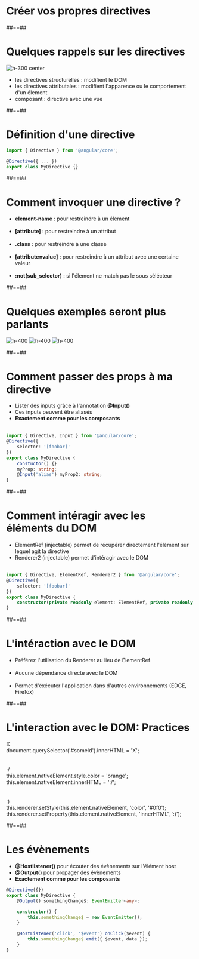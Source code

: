 <!-- .slide: class="transition-bg-grey-1 underline" -->

# Créer vos propres directives

##==##

<!-- .slide: class="sfeir-basic-slide" -->

# Quelques rappels sur les directives

![h-300 center](assets/images/school/directive/directive_schema.png) <br>

-   les directives structurelles : modifient le DOM<br>
-   les directives attributales : modifient l'apparence ou le comportement d'un élement<br>
-   composant : directive avec une vue<br>

##==##

<!-- .slide: class="with-code inconsolata" -->
# Définition d'une directive

```typescript
import { Directive } from '@angular/core';

@Directive({ ... })
export class MyDirective {}
```

<!-- .element: class="big-code" -->

##==##

<!-- .slide -->

# Comment invoquer une directive ?

-   <b>element-name</b> : pour restreindre à un élement<br><br>
-   <b>[attribute]</b> : pour restreindre à un attribut<br><br>
-   <b>.class</b> : pour restreindre à une classe<br><br>
-   <b>[attribute=value]</b> : pour restreindre à un attribut avec une certaine valeur<br><br>
-   <b>:not(sub_selector)</b> : si l'élement ne match pas le sous sélécteur

##==##

<!-- .slide -->

# Quelques exemples seront plus parlants

![h-400](assets/images/school/directive/attribut_directive.png)
![h-400](assets/images/school/directive/element_attibute_directive.png)
![h-400](assets/images/school/directive/css_direcitive.png)

##==##

<!-- .slide: class="with-code inconsolata" -->

# Comment passer des props à ma directive

-   Lister des inputs grâce à l'annotation <b>@Input()</b>
-   Ces inputs peuvent être aliasés
-   <b>Exactement comme pour les composants</b> <br><br>

```typescript
import { Directive, Input } from '@angular/core';
@Directive({
    selector: '[foobar]'
})
export class MyDirective {
    constuctor() {}
    myProp: string;
    @Input('alias') myProp2: string;
}
```

<!-- .element: class="big-code" -->

##==##

<!-- .slide: class="with-code inconsolata" -->

# Comment intéragir avec les éléments du DOM

-   ElementRef (injectable) permet de récupérer directement l'élément sur lequel agit la directive
-   Renderer2 (injectable) permet d'intéragir avec le DOM<br><br>

```typescript
import { Directive, ElementRef, Renderer2 } from '@angular/core';
@Directive({
    selector: '[foobar]'
})
export class MyDirective {
    constructor(private readonly element: ElementRef, private readonly renderer: Renderer2) {}
}
```

<!-- .element: class="big-code" -->

##==##

<!-- .slide -->

# L'intéraction avec le DOM

-   Préférez l'utilisation du Renderer au lieu de ElementRef<br><br>
-   Aucune dépendance directe avec le DOM<br><br>
-   Permet d'éxécuter l'application dans d'autres environnements (EDGE, Firefox)

##==##

<!-- .slide: class="sfeir-basic-slide" -->

# L'interaction avec le DOM: Practices

<div class="container-practice border-red">
    <div class="icon-satisfaction">X</div>
    <div class="code">document.querySelector('#someId').innerHTML = 'X';</div>
</div>
<br><br>
<div class="container-practice border-orange">
    <div class="icon-satisfaction">:/</div>
    <div class="code">this.element.nativeElement.style.color = 'orange';<br>this.element.nativeElement.innerHTML = ':/';</div>
</div>
<br><br>
<div class="container-practice border-green">
    <div class="icon-satisfaction">:)</div>
    <div class="code">this.renderer.setStyle(this.element.nativeElement, 'color', '#0f0');<br>this.renderer.setProperty(this.element.nativeElement, 'innerHTML', ':)');</div>
</div>

##==##

<!-- .slide: class="with-code inconsolata" -->

# Les évènements

-   <b>@Hostlistener()</b> pour écouter des évènements sur l'élément host
-   <b>@Output()</b> pour propager des évènements
-   <b>Exactement comme pour les composants</b>

```typescript
@Directive({})
export class MyDirective {
    @Output() somethingChange$: EventEmitter<any>;

    constructor() {
        this.somethingChange$ = new EventEmitter();
    }

    @HostListener('click', '$event') onClick($event) {
        this.somethingChange$.emit({ $event, data });
    }
}
```

<!-- .element: class="medium-code" -->
